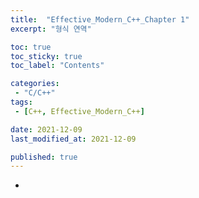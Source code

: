 ```yaml
---
title:  "Effective_Modern_C++_Chapter 1"
excerpt: "형식 연역"

toc: true
toc_sticky: true
toc_label: "Contents"

categories:
 - "C/C++"
tags:
 - [C++, Effective_Modern_C++]

date: 2021-12-09
last_modified_at: 2021-12-09

published: true
---
```


-